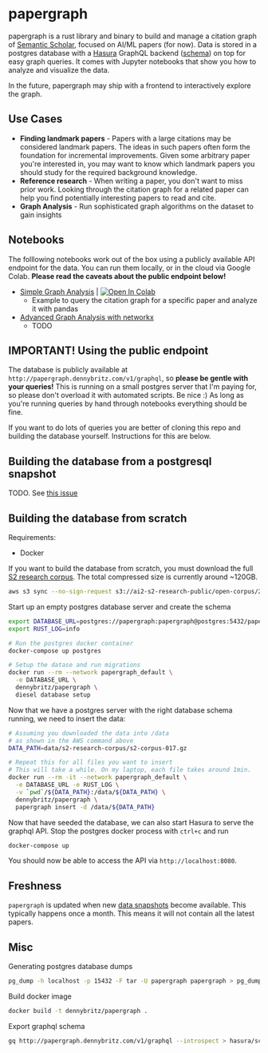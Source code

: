 # papergraph

papergraph is a rust library and binary to build and manage a citation graph of [Semantic Scholar](https://www.semanticscholar.org/), focused on AI/ML papers (for now). Data is stored in a postgres database with a [Hasura](https://hasura.io/) GraphQL backend ([schema](hasura/schema.graphql)) on top for easy graph queries. It comes with Jupyter notebooks that show you how to analyze and visualize the data.

In the future, papergraph may ship with a frontend to interactively explore the graph.

## Use Cases

- **Finding landmark papers**  - Papers with a large citations may be considered landmark papers. The ideas in such papers often form the foundation for incremental improvements. Given some arbitrary paper you're interested in, you may want to know which landmark papers you should study for the required background knowledge.
- **Reference research** - When writing a paper, you don't want to miss prior work. Looking through the citation graph for a related paper can help you find potentially interesting papers to read and cite.
- **Graph Analysis** - Run sophisticated graph algorithms on the dataset to gain insights


## Notebooks

The folllowing notebooks work out of the box using a publicly available API endpoint for the data. You can run them locally, or in the cloud via Google Colab. **Please read the caveats about the public endpoint below!**

- [Simple Graph Analysis](notebooks/simple_analysis.ipynb) | [![Open In Colab](https://colab.research.google.com/assets/colab-badge.svg)](https://colab.research.google.com/github/dennybritz/papergraph/blob/master/notebooks/simple_analysis.ipynb)
  - Example to query the citation graph for a specific paper and analyze it with pandas
- [Advanced Graph Analysis with networkx]()
  - TODO


## IMPORTANT! Using the public endpoint

The database is publicly available at `http://papergraph.dennybritz.com/v1/graphql`, so **please be gentle with your queries!** This is running on a small postgres server that I'm paying for, so please don't overload it with automated scripts. Be nice :) As long as you're running queries by hand through notebooks everything should be fine.

If you want to do lots of queries you are better of cloning this repo and building the database yourself. Instructions for this are below.

## Building the database from a postgresql snapshot


<!-- The easiest way is to download an existing postgresql data dump (~2GB). To keep the size relatively small, this dataset only contains a subset of papers from Computer Science. Papers with no citations are excluded. -->

TODO. See [this issue](https://github.com/dennybritz/papergraph/issues/11)

## Building the database from scratch

Requirements:

- Docker

If you want to build the database from scratch, you must download the full [S2 research corpus](http://s2-public-api-prod.us-west-2.elasticbeanstalk.com/corpus/download/). The total compressed size is currently around ~120GB.

```bash
aws s3 sync --no-sign-request s3://ai2-s2-research-public/open-corpus/2020-04-10/ data/s2-research-corpus
```

Start up an empty postgres database server and create the schema

```bash
export DATABASE_URL=postgres://papergraph:papergraph@postgres:5432/papergraph
export RUST_LOG=info

# Run the postgres docker container
docker-compose up postgres

# Setup the datase and run migrations
docker run --rm --network papergraph_default \
  -e DATABASE_URL \
  dennybritz/papergraph \
  diesel database setup
```

Now that we have a postgres server with the right database schema running, we need to insert the data:

```bash
# Assuming you downloaded the data into /data 
# as shown in the AWS command above
DATA_PATH=data/s2-research-corpus/s2-corpus-017.gz

# Repeat this for all files you want to insert
# This will take a while. On my laptop, each file takes around 1min.
docker run --rm -it --network papergraph_default \
  -e DATABASE_URL -e RUST_LOG \
  -v `pwd`/${DATA_PATH}:/data/${DATA_PATH} \
  dennybritz/papergraph \
  papergraph insert -d /data/${DATA_PATH}
```

Now that have seeded the database, we can also start Hasura to serve the graphql API. Stop the postgres docker process with `ctrl+c` and run

```bash
docker-compose up
```

You should now be able to access the API via `http://localhost:8080`.


## Freshness

`papergraph` is updated when new [data snapshots](http://s2-public-api-prod.us-west-2.elasticbeanstalk.com/corpus/download/) become available. This typically happens once a month. This means it will not contain all the latest papers.

## Misc

Generating postgres database dumps

```bash
pg_dump -h localhost -p 15432 -F tar -U papergraph papergraph > pg_dump.tar
```

Build docker image

```bash
docker build -t dennybritz/papergraph .
```

Export graphql schema

```bash
gq http://papergraph.dennybritz.com/v1/graphql --introspect > hasura/schema.graphql  
```